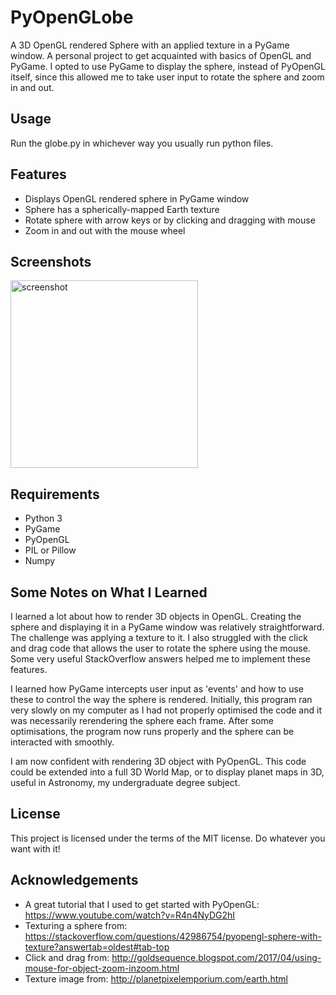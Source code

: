 # PyOpenGLobe
A 3D OpenGL rendered Sphere with an applied texture in a PyGame window. A personal project to get acquainted with basics of OpenGL and PyGame. I opted to use PyGame to display the sphere, instead of PyOpenGL itself, since this allowed me to take user input to rotate the sphere and zoom in and out.

## Usage
Run the globe.py in whichever way you usually run python files.

## Features
* Displays OpenGL rendered sphere in PyGame window
* Sphere has a spherically-mapped Earth texture
* Rotate sphere with arrow keys or by clicking and dragging with mouse
* Zoom in and out with the mouse wheel

## Screenshots
<img width="300" alt="screenshot" src="https://user-images.githubusercontent.com/40459599/53302550-80756c00-3857-11e9-9474-9cee0f51d19c.png">

## Requirements
* Python 3
* PyGame
* PyOpenGL
* PIL or Pillow
* Numpy

## Some Notes on What I Learned
I learned a lot about how to render 3D objects in OpenGL. Creating the sphere and displaying it in a PyGame window was relatively straightforward. The challenge was applying a texture to it. I also struggled with the click and drag code that allows the user to rotate the sphere using the mouse. Some very useful StackOverflow answers helped me to implement these features.

I learned how PyGame intercepts user input as 'events' and how to use these to control the way the sphere is rendered. Initially, this program ran very slowly on my computer as I had not properly optimised the code and it was necessarily rerendering the sphere each frame. After some optimisations, the program now runs properly and the sphere can be interacted with smoothly.

I am now confident with rendering 3D object with PyOpenGL. This code could be extended into a full 3D World Map, or to display planet maps in 3D, useful in Astronomy, my undergraduate degree subject.

## License
This project is licensed under the terms of the MIT license. Do whatever you want with it!

## Acknowledgements
* A great tutorial that I used to get started with PyOpenGL: https://www.youtube.com/watch?v=R4n4NyDG2hI
* Texturing a sphere from: https://stackoverflow.com/questions/42986754/pyopengl-sphere-with-texture?answertab=oldest#tab-top 
* Click and drag from: http://goldsequence.blogspot.com/2017/04/using-mouse-for-object-zoom-inzoom.html
* Texture image from: http://planetpixelemporium.com/earth.html
